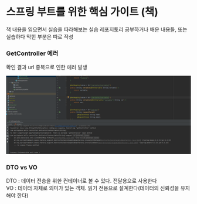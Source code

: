 # 스프링 부트를 위한 핵심 가이트 (책)

책 내용을 읽으면서 실습을 따라해보는 실습 레포지토리
공부하거나 배운 내용들, 또는 실습하다 막힌 부분은 따로 작성


### GetController 에러

확인 결과 url 중복으로 인한 에러 발생

![img.png](img/img.png)

### DTO vs VO

DTO : 데이터 전송을 위한 컨테이너로 볼 수 있다. 전달용으로 사용한다  
VO : 데이터 자체로 의미가 있는 객체. 읽기 전용으로 설계한다(데이터의 신뢰성을 유지해야 한다)